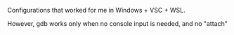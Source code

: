 Configurations that worked for me in Windows + VSC + WSL.

However, gdb works only when no console input is needed, and no "attach"

